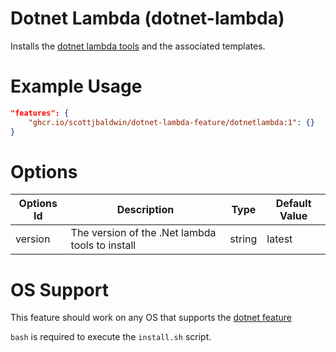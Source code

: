 # Dotnet Lambda (dotnet-lambda)

Installs the [dotnet lambda tools](https://github.com/aws/aws-lambda-dotnet) and the associated templates.

# Example Usage

```json
"features": {
    "ghcr.io/scottjbaldwin/dotnet-lambda-feature/dotnetlambda:1": {}
}
```

# Options

| Options Id | Description | Type | Default Value |
| ---------- | ----------- | ---- | ------------- |
|  version   | The version of the .Net lambda tools to install | string | latest |

# OS Support

This feature should work on any OS that supports the [dotnet feature](https://github.com/devcontainers/features/blob/main/src/dotnet/README.md#os-support)

`bash` is required to execute the `install.sh` script.